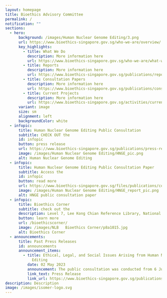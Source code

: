 ```yaml
---
layout: homepage
title: Bioethics Advisory Committee
permalink: /
notification: ""
sections:
  - hero:
      background: /images/Human Nuclear Genome Editing/3.png
      url: https://www.bioethics-singapore.gov.sg/who-we-are/overview/
      key_highlights:
        - title: What We Do
          description: More information here
          url: https://www.bioethics-singapore.gov.sg/who-we-are/what-we-do/
        - title: Reports
          description: More information here
          url: https://www.bioethics-singapore.gov.sg/publications/reports/
        - title: Consultation Papers
          description: More information here
          url: https://www.bioethics-singapore.gov.sg/publications/consultation-papers/
        - title: Current Projects
          description: More information here
          url: https://www.bioethics-singapore.gov.sg/activities/current-projects/
      variant: image
      size: sm
      alignment: left
      backgroundColor: white
  - infopic:
      title: Human Nuclear Genome Editing Public Consultation
      subtitle: CHECK OUT the
      id: infopic
      button: press release
      url: https://www.bioethics-singapore.gov.sg/publications/press-releases/bac-hnge-press-release/
      image: /images/Human Nuclear Genome Editing/HNGE_pic.png
      alt: Human Nuclear Genome Editing
  - infopic:
      title: Human Nuclear Genome Editing Public Consultation Paper
      subtitle: Access the
      id: infopic
      button: read more
      url: https://www.bioethics-singapore.gov.sg/files/publications/consultation-papers/hnge_public_consultation_paper.pdf
      image: /images/Human Nuclear Genome Editing/HNGE_report_pic.png
      alt: HNGE public consultation paper
  - infopic:
      title: Bioethics Corner
      subtitle: check out the
      description: Level 7, Lee Kong Chian Reference Library, National Library Building
      button: learn more
      url: /bioethicscorner/
      image: /images/NLB   Bioethics Corner/p8a1015.jpg
      alt: Bioethics Corner
  - announcements:
      title: Past Press Releases
      id: announcements
      announcement_items:
        - title: Ethical, Legal, and Social Issues Arising from Human Nuclear Genome
            Editing
          date: 02 May 2023
          announcement: The public consultation was conducted from 6 June to 16 August 2024.
          link_text: Press Release
          link_url: https://www.bioethics-singapore.gov.sg/publications/press-releases/bac-hnge-press-release/
description: Description
image: /images/isomer-logo.svg
---
```

